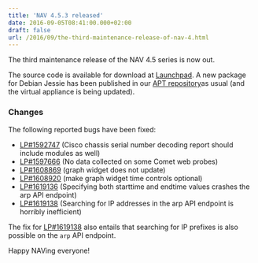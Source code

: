 ```yaml
---
title: 'NAV 4.5.3 released'
date: 2016-09-05T08:41:00.000+02:00
draft: false
url: /2016/09/the-third-maintenance-release-of-nav-4.html
---
```


The third maintenance release of the NAV 4.5 series is now out.

The source code is available for download at [Launchpad](https://launchpad.net/nav/4.5/4.5.3). A new package for Debian Jessie has been published in our [APT repository](https://nav.uninett.no/install-instructions/#debian)as usual (and the virtual appliance is being updated).

### Changes

The following reported bugs have been fixed:

*   [LP#1592747](https://bugs.launchpad.net/nav/+bug/1592747/) (Cisco chassis serial number decoding report should include modules as well)
*   [LP#1597666](https://bugs.launchpad.net/nav/+bug/1597666/) (No data collected on some Comet web probes)
*   [LP#1608869](https://bugs.launchpad.net/nav/+bug/1608869/) (graph widget does not update)
*   [LP#1608920](https://bugs.launchpad.net/nav/+bug/1608920/) (make graph widget time controls optional)
*   [LP#1619136](https://bugs.launchpad.net/nav/+bug/1619136/) (Specifying both starttime and endtime values crashes the arp API endpoint)
*   [LP#1619138](https://bugs.launchpad.net/nav/+bug/1619138/) (Searching for IP addresses in the arp API endpoint is horribly inefficient)

The fix for [LP#1619138](https://bugs.launchpad.net/nav/+bug/1619138/) also entails that searching for IP prefixes is also possible on the `arp` API endpoint.

Happy NAVing everyone!